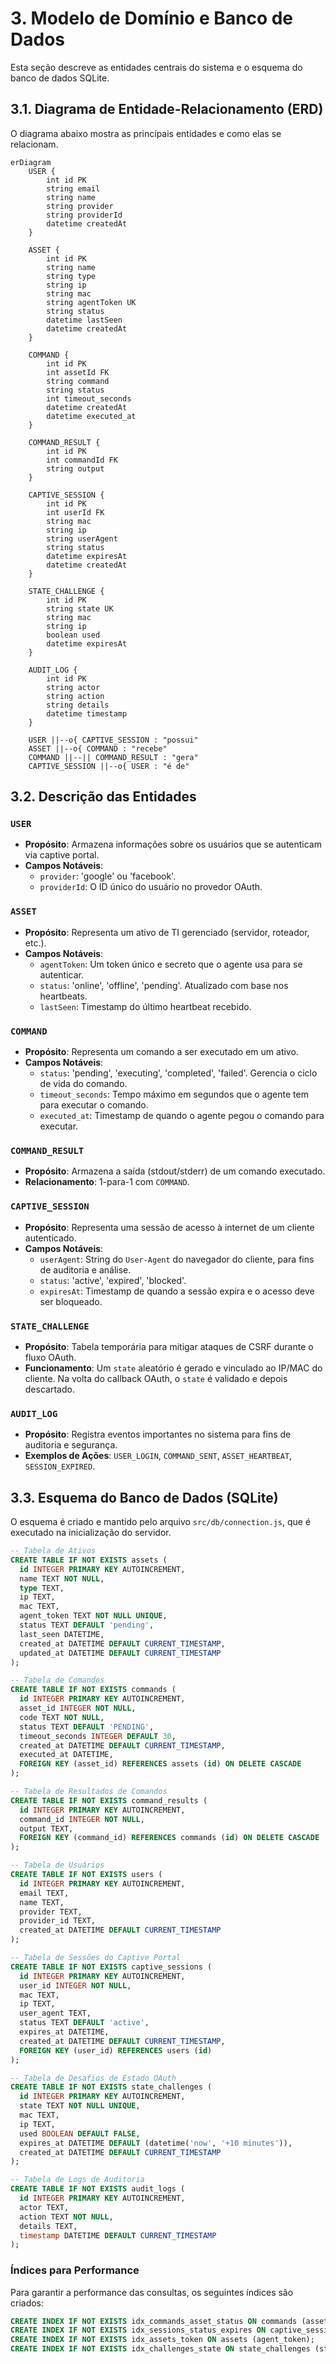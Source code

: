 # 3. Modelo de Domínio e Banco de Dados

Esta seção descreve as entidades centrais do sistema e o esquema do banco de dados SQLite.

## 3.1. Diagrama de Entidade-Relacionamento (ERD)

O diagrama abaixo mostra as principais entidades e como elas se relacionam.

```mermaid
erDiagram
    USER {
        int id PK
        string email
        string name
        string provider
        string providerId
        datetime createdAt
    }

    ASSET {
        int id PK
        string name
        string type
        string ip
        string mac
        string agentToken UK
        string status
        datetime lastSeen
        datetime createdAt
    }

    COMMAND {
        int id PK
        int assetId FK
        string command
        string status
        int timeout_seconds
        datetime createdAt
        datetime executed_at
    }

    COMMAND_RESULT {
        int id PK
        int commandId FK
        string output
    }

    CAPTIVE_SESSION {
        int id PK
        int userId FK
        string mac
        string ip
        string userAgent
        string status
        datetime expiresAt
        datetime createdAt
    }

    STATE_CHALLENGE {
        int id PK
        string state UK
        string mac
        string ip
        boolean used
        datetime expiresAt
    }
    
    AUDIT_LOG {
        int id PK
        string actor
        string action
        string details
        datetime timestamp
    }

    USER ||--o{ CAPTIVE_SESSION : "possui"
    ASSET ||--o{ COMMAND : "recebe"
    COMMAND ||--|| COMMAND_RESULT : "gera"
    CAPTIVE_SESSION ||--o{ USER : "é de"
```

## 3.2. Descrição das Entidades

### `USER`
- **Propósito**: Armazena informações sobre os usuários que se autenticam via captive portal.
- **Campos Notáveis**:
    - `provider`: 'google' ou 'facebook'.
    - `providerId`: O ID único do usuário no provedor OAuth.

### `ASSET`
- **Propósito**: Representa um ativo de TI gerenciado (servidor, roteador, etc.).
- **Campos Notáveis**:
    - `agentToken`: Um token único e secreto que o agente usa para se autenticar.
    - `status`: 'online', 'offline', 'pending'. Atualizado com base nos heartbeats.
    - `lastSeen`: Timestamp do último heartbeat recebido.

### `COMMAND`
- **Propósito**: Representa um comando a ser executado em um ativo.
- **Campos Notáveis**:
    - `status`: 'pending', 'executing', 'completed', 'failed'. Gerencia o ciclo de vida do comando.
    - `timeout_seconds`: Tempo máximo em segundos que o agente tem para executar o comando.
    - `executed_at`: Timestamp de quando o agente pegou o comando para executar.

### `COMMAND_RESULT`
- **Propósito**: Armazena a saída (stdout/stderr) de um comando executado.
- **Relacionamento**: 1-para-1 com `COMMAND`.

### `CAPTIVE_SESSION`
- **Propósito**: Representa uma sessão de acesso à internet de um cliente autenticado.
- **Campos Notáveis**:
    - `userAgent`: String do `User-Agent` do navegador do cliente, para fins de auditoria e análise.
    - `status`: 'active', 'expired', 'blocked'.
    - `expiresAt`: Timestamp de quando a sessão expira e o acesso deve ser bloqueado.

### `STATE_CHALLENGE`
- **Propósito**: Tabela temporária para mitigar ataques de CSRF durante o fluxo OAuth.
- **Funcionamento**: Um `state` aleatório é gerado e vinculado ao IP/MAC do cliente. Na volta do callback OAuth, o `state` é validado e depois descartado.

### `AUDIT_LOG`
- **Propósito**: Registra eventos importantes no sistema para fins de auditoria e segurança.
- **Exemplos de Ações**: `USER_LOGIN`, `COMMAND_SENT`, `ASSET_HEARTBEAT`, `SESSION_EXPIRED`.

## 3.3. Esquema do Banco de Dados (SQLite)

O esquema é criado e mantido pelo arquivo `src/db/connection.js`, que é executado na inicialização do servidor.

```sql
-- Tabela de Ativos
CREATE TABLE IF NOT EXISTS assets (
  id INTEGER PRIMARY KEY AUTOINCREMENT,
  name TEXT NOT NULL,
  type TEXT,
  ip TEXT,
  mac TEXT,
  agent_token TEXT NOT NULL UNIQUE,
  status TEXT DEFAULT 'pending',
  last_seen DATETIME,
  created_at DATETIME DEFAULT CURRENT_TIMESTAMP,
  updated_at DATETIME DEFAULT CURRENT_TIMESTAMP
);

-- Tabela de Comandos
CREATE TABLE IF NOT EXISTS commands (
  id INTEGER PRIMARY KEY AUTOINCREMENT,
  asset_id INTEGER NOT NULL,
  code TEXT NOT NULL,
  status TEXT DEFAULT 'PENDING',
  timeout_seconds INTEGER DEFAULT 30,
  created_at DATETIME DEFAULT CURRENT_TIMESTAMP,
  executed_at DATETIME,
  FOREIGN KEY (asset_id) REFERENCES assets (id) ON DELETE CASCADE
);

-- Tabela de Resultados de Comandos
CREATE TABLE IF NOT EXISTS command_results (
  id INTEGER PRIMARY KEY AUTOINCREMENT,
  command_id INTEGER NOT NULL,
  output TEXT,
  FOREIGN KEY (command_id) REFERENCES commands (id) ON DELETE CASCADE
);

-- Tabela de Usuários
CREATE TABLE IF NOT EXISTS users (
  id INTEGER PRIMARY KEY AUTOINCREMENT,
  email TEXT,
  name TEXT,
  provider TEXT,
  provider_id TEXT,
  created_at DATETIME DEFAULT CURRENT_TIMESTAMP
);

-- Tabela de Sessões do Captive Portal
CREATE TABLE IF NOT EXISTS captive_sessions (
  id INTEGER PRIMARY KEY AUTOINCREMENT,
  user_id INTEGER NOT NULL,
  mac TEXT,
  ip TEXT,
  user_agent TEXT,
  status TEXT DEFAULT 'active',
  expires_at DATETIME,
  created_at DATETIME DEFAULT CURRENT_TIMESTAMP,
  FOREIGN KEY (user_id) REFERENCES users (id)
);

-- Tabela de Desafios de Estado OAuth
CREATE TABLE IF NOT EXISTS state_challenges (
  id INTEGER PRIMARY KEY AUTOINCREMENT,
  state TEXT NOT NULL UNIQUE,
  mac TEXT,
  ip TEXT,
  used BOOLEAN DEFAULT FALSE,
  expires_at DATETIME DEFAULT (datetime('now', '+10 minutes')),
  created_at DATETIME DEFAULT CURRENT_TIMESTAMP
);

-- Tabela de Logs de Auditoria
CREATE TABLE IF NOT EXISTS audit_logs (
  id INTEGER PRIMARY KEY AUTOINCREMENT,
  actor TEXT,
  action TEXT NOT NULL,
  details TEXT,
  timestamp DATETIME DEFAULT CURRENT_TIMESTAMP
);
```

### Índices para Performance

Para garantir a performance das consultas, os seguintes índices são criados:

```sql
CREATE INDEX IF NOT EXISTS idx_commands_asset_status ON commands (asset_id, status);
CREATE INDEX IF NOT EXISTS idx_sessions_status_expires ON captive_sessions (status, expires_at);
CREATE INDEX IF NOT EXISTS idx_assets_token ON assets (agent_token);
CREATE INDEX IF NOT EXISTS idx_challenges_state ON state_challenges (state);
```
